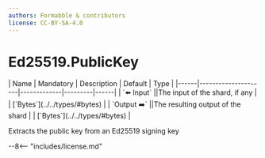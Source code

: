 ```yaml
---
authors: Formabble & contributors
license: CC-BY-SA-4.0
---
```



# Ed25519.PublicKey

<div class="sh-parameters" markdown="1">
| Name | Mandatory | Description | Default | Type |
|------|---------------------|-------------|---------|------|
| `⬅️ Input` ||The input of the shard, if any | | [`Bytes`](../../types/#bytes) |
| `Output ➡️` ||The resulting output of the shard | | [`Bytes`](../../types/#bytes) |

</div>

Extracts the public key from an Ed25519 signing key

--8<-- "includes/license.md"

